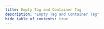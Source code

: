 ```yaml
---
title: Empty Tag and Container Tag
description: "Empty Tag and Container Tag"
hide_table_of_contents: true
---
```

